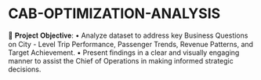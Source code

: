 # CAB-OPTIMIZATION-ANALYSIS
🎯 𝐏𝐫𝐨𝐣𝐞𝐜𝐭 𝐎𝐛𝐣𝐞𝐜𝐭𝐢𝐯𝐞:  • Analyze dataset to address key Business Questions on City - Level Trip Performance, Passenger Trends, Revenue Patterns, and Target Achievement. • Present findings in a clear and visually engaging manner to assist the Chief of Operations in making informed strategic decisions.
